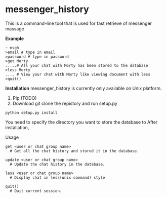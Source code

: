 # messenger_history
This is a command-line tool that is used for fast retrieve of messenger massage

**Example**
```
~ msgh
>email # type in email
>password # type in password
>get Morty
.....# All your chat with Morty has been stored to the database
>less Morty
.... # View your chat with Morty like viewing document with less
>quit()
```

**Installation**
  messenger_history is currently only available on Unix platform.
1. Pip (TODO)
2. Download
git clone the repistory and run setup.py
```
python setup.py install
```
You need to specify the directory you want to store the database to 
After installation, 

Usage
```
get <user or chat group name>
  # Get all the chat history and stored it in the database.
```
   
```
update <user or chat group name>
  # Update the chat history in the database.
```

```
less <user or chat group name>
  # Display chat in less(unix command) style
```

```
quit()
  # Quit current session.
```
